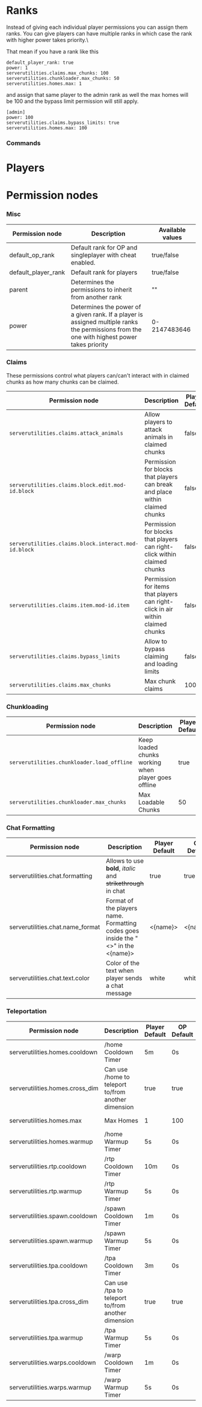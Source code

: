 # Ranks
Instead of giving each individual player permissions you can assign them ranks. You can give players can have multiple ranks in which case the rank with higher power takes priority.\

That mean if you have a rank like this
``` [player]
default_player_rank: true
power: 1
serverutilities.claims.max_chunks: 100
serverutilities.chunkloader.max_chunks: 50
serverutilities.homes.max: 1
```
and assign that same player to the admin rank as well the max homes will be 100 and the bypass limit permission will still apply.
```
[admin]
power: 100
serverutilities.claims.bypass_limits: true
serverutilities.homes.max: 100
```


### Commands

# Players


# Permission nodes

### Misc

| Permission node     | Description                                                                                                                                       | Available values |
|---------------------|---------------------------------------------------------------------------------------------------------------------------------------------------|------------------|
| default_op_rank     | Default rank for OP and singleplayer with cheat enabled.                                                                                          | true/false       |
| default_player_rank | Default rank for players                                                                                                                          | true/false       |
| parent              | Determines the permissions to inherit from another rank                                                                                           | ""               |
| power               | Determines the power of a given rank. If a player is assigned multiple ranks <br/> the permissions from the one with highest power takes priority | 0-2147483646     |

### Claims
These permissions control what players can/can't interact with in claimed chunks as how many chunks can be claimed.

| Permission node                                      | Description                                                                    | Player Default | OP Default | Available values |
|------------------------------------------------------|--------------------------------------------------------------------------------|----------------|------------|------------------|
| `serverutilities.claims.attack_animals`              | Allow players to attack animals in claimed chunks                              | false          | true       | true/false       |
| `serverutilities.claims.block.edit.mod-id.block`     | Permission for blocks that players can break and place within claimed chunks   | false          | true       | true/false       |
| `serverutilities.claims.block.interact.mod-id.block` | Permission for blocks that players can right-click within claimed chunks       | false          | true       | true/false       |
| `serverutilities.claims.item.mod-id.item`            | Permission for items that players can right-click in air within claimed chunks | false          | true       | true/false       |
| `serverutilities.claims.bypass_limits`               | Allow to bypass claiming and loading limits                                    | false          | true       | true/false       |
| `serverutilities.claims.max_chunks`                  | Max chunk claims                                                               | 100            | 1000       | 0-30000          |


### Chunkloading

| Permission node                            | Description                                         | Player Default | OP Default | Available values |
|--------------------------------------------|-----------------------------------------------------|----------------|------------|------------------|
| `serverutilities.chunkloader.load_offline` | Keep loaded chunks working when player goes offline | true           | true       | true/false       |
| `serverutilities.chunkloader.max_chunks`   | Max Loadable Chunks                                 | 50             | 64         | true/false       |

### Chat Formatting

| Permission node                  | Description                                                                       | Player Default | OP Default | Available values                                                                                                                           |
|----------------------------------|-----------------------------------------------------------------------------------|----------------|------------|--------------------------------------------------------------------------------------------------------------------------------------------|
| serverutilities.chat.formatting  | Allows to use **bold**, *italic* and ~~strikethrough~~ in chat                    | true           | true       | true                                                                                                                                       |
| serverutilities.chat.name_format | Format of the players name. Formatting codes goes inside the "<>" in the <{name}> | <{name}>       | <{name}>   | https://www.digminecraft.com/lists/color_list_pc.php                                                                                       |
| serverutilities.chat.text.color  | Color of the text when player sends a chat message                                | white          | white      | aqua, black, blue, dark_aqua, dark_blue, dark_gray, dark_green, dark_purple, dark_red, gold, gray, green, light_purple, red, white, yellow |

### Teleportation
| Permission node                 | Description                                         | Player Default | OP Default | Available values |
|---------------------------------|-----------------------------------------------------|----------------|------------|------------------|
| serverutilities.homes.cooldown  | /home Cooldown Timer                                | 5m             | 0s         | 0s to ∞          |
| serverutilities.homes.cross_dim | Can use /home to teleport to/from another dimension | true           | true       | true/false       |
| serverutilities.homes.max       | Max Homes                                           | 1              | 100        | 0-30000          |
| serverutilities.homes.warmup    | /home Warmup Timer                                  | 5s             | 0s         | 0s-1m            |
| serverutilities.rtp.cooldown    | /rtp Cooldown Timer                                 | 10m            | 0s         | 0s to ∞          |
| serverutilities.rtp.warmup      | /rtp Warmup Timer                                   | 5s             | 0s         | 0s to 1m         |
| serverutilities.spawn.cooldown  | /spawn Cooldown Timer                               | 1m             | 0s         | 0s to ∞          |
| serverutilities.spawn.warmup    | /spawn Warmup Timer                                 | 5s             | 0s         | 0s to 1m         |
| serverutilities.tpa.cooldown    | /tpa Cooldown Timer                                 | 3m             | 0s         | 0s to ∞          |
| serverutilities.tpa.cross_dim   | Can use /tpa to teleport to/from another dimension  | true           | true       | true, false      |
| serverutilities.tpa.warmup      | /tpa Warmup Timer                                   | 5s             | 0s         | 0s to 1m         |
| serverutilities.warps.cooldown  | /warp Cooldown Timer                                | 1m             | 0s         | 0s to ∞          |
| serverutilities.warps.warmup    | /warp Warmup Timer                                  | 5s             | 0s         | 0s to 1m         |                                                     |                |            |                  |               |

